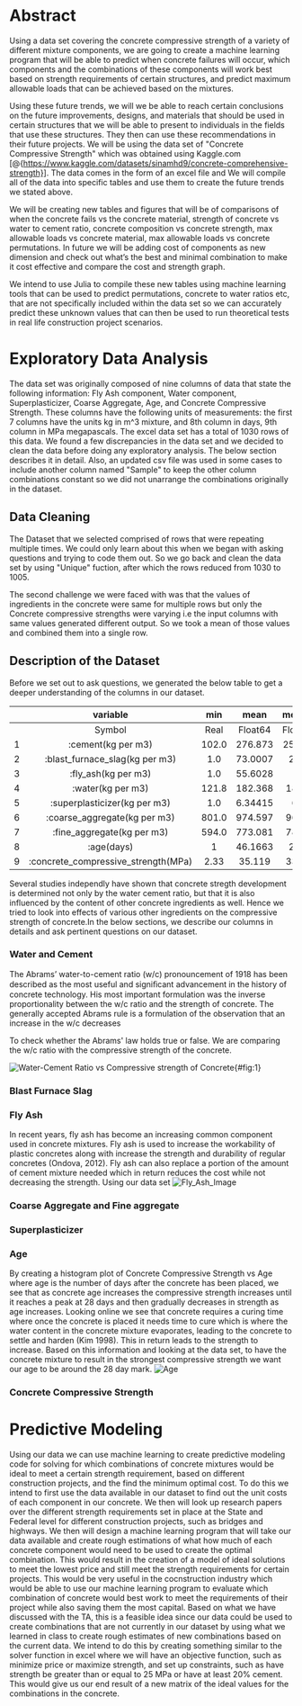 # Abstract

Using a data set covering the concrete compressive strength of a variety of different mixture components, we are going to create a machine learning program that will be able to predict when concrete failures will occur, which components and the combinations of these components will work best based on strength requirements of certain structures, and predict maximum allowable loads that can be achieved based on the mixtures.

Using these future trends, we will we be able to reach certain conclusions on the future improvements, designs, and materials that should be used in certain structures that we will be able to present to individuals in the fields that use these structures. They then can use these recommendations in their future projects. We will be using the data set of "Concrete Compressive Strength" which was obtained using Kaggle.com [@{https://www.kaggle.com/datasets/sinamhd9/concrete-comprehensive-strength}]. The data comes in the form of an excel file and We will compile all of the data into specific tables and use them to create the future trends we stated above.  

We will be creating new tables and figures that will be of comparisons of when the concrete fails vs the concrete material, strength of concrete vs water to cement ratio, concrete composition vs concrete strength, max allowable loads vs concrete material, max allowable loads vs concrete permutations. In future we will be adding cost of components as new dimension and check out what’s the best and minimal combination to make it cost effective and compare the cost and strength graph.
 
We intend to use Julia to compile these new tables using machine learning tools that can be used to predict permutations, concrete to water ratios etc, that are not specifically included within the data set so we can accurately predict these unknown values that can then be used to run theoretical tests in real life construction project scenarios.

# Exploratory Data Analysis

The data set was originally composed of nine columns of data that state the following information: Fly Ash component, Water component, Superplasticizer, Coarse Aggregate, Age, and Concrete Compressive Strength. These columns have the following units of measurements: the first 7 columns have the units kg in m^3 mixture, and 8th column in days, 9th column in MPa megapascals. The excel data set has a total of 1030 rows of this data. We found a few discrepancies in the data set and we decided to clean the data before doing any exploratory analysis. The below section describes it in detail. Also, an updated csv file was used in some cases to include another column named "Sample" to keep the other column combinations constant so we did not unarrange the combinations originally in the dataset.

## Data Cleaning
The Dataset that we selected comprised of rows that were repeating multiple times. We could only learn about this when we began with asking questions and trying to code them out. So we go back and clean the data set by using "Unique" fuction, after which the rows reduced from 1030 to 1005.

The second challenge we were faced with was that the values of ingredients in the concrete were same for multiple rows but only the Concrete compressive strengths were varying i.e the input columns with same values generated different output. So we took a mean of those values and combined them into a single row.


## Description of the Dataset

Before we set out to ask questions, we generated the below table to get a deeper understanding of the columns in our dataset.

|   |               variable              |  min  |   mean  |  median | max    |
|:-:|:-----------------------------------:|:-----:|:-------:|:-------:|--------|
|   |                Symbol               |  Real | Float64 | Float64 |  Real  |
| 1 | :cement(kg per m3)                  | 102.0 | 276.873 | 259.95  | 540.0  |
| 2 | :blast_furnace_slag(kg per m3)      | 1.0   | 73.0007 | 20.0    | 359.4  |
| 3 | :fly_ash(kg per m3)                 | 1.0   | 55.6028 | 1.0     | 200.1  |
| 4 | :water(kg per m3)                   | 121.8 | 182.368 | 185.7   | 247.0  |
| 5 | :superplasticizer(kg per m3)        | 1.0   | 6.34415 | 6.0     | 32.2   |
| 6 | :coarse_aggregate(kg per m3)        | 801.0 | 974.597 | 968.0   | 1145.0 |
| 7 | :fine_aggregate(kg per m3)          | 594.0 | 773.081 | 780.0   | 992.6  |
| 8 | :age(days)                          | 1     | 46.1663 | 28.0    | 365    |
| 9 | :concrete_compressive_strength(MPa) | 2.33  | 35.119  | 33.73   | 82.6   |


Several studies independly have shown that concrete stregth development is determined not only by the water cement ratio, but that it is also influenced by the content of other concrete ingredients as well. Hence we tried to look into effects of various other ingredients on the compressive strength of concrete.In the below sections, we describe our columns in details and ask pertinent questions on our dataset.

### Water and Cement
The Abrams’ water-to-cement ratio (w/c) pronouncement of 1918 has been described as the most useful and signiﬁcant advancement in the history of concrete technology. His most important formulation was the inverse proportionality between the w/c ratio and the strength of concrete. The generally accepted Abrams rule is a formulation of the observation that an increase in the w/c decreases 

To check whether the Abrams' law holds true or false.
We are comparing the w/c ratio with the compressive strength of the concrete.

![Water-Cement Ratio vs Compressive strength of Concrete](images/WC_Plot.png){#fig:1}


### Blast Furnace Slag

### Fly Ash

In recent years, fly ash has become an increasing common component used in concrete mixtures. Fly ash is used to increase the workability of plastic concretes along with increase the strength and durability of regular concretes (Ondova, 2012). Fly ash can also replace a portion of the amount of cement mixture needed which in return reduces the cost while not decreasing the strength. Using our data set
![Fly_Ash_Image](images/Compressive%20Strength%20vs%20Fly%20Ash.jpg)

### Coarse Aggregate and Fine aggregate

### Superplasticizer

### Age
By creating a histogram plot of Concrete Compressive Strength vs Age where age is the number of days after the concrete has been placed, we see that as concrete age increases the compressive strength increases until it reaches a peak at 28 days and then gradually decreases in strength as age increases. Looking online we see that concrete requires a curing time where once the concrete is placed it needs time to cure which is where the water content in the concrete mixture evaporates, leading to the concrete to settle and harden (Kim 1998). This in return leads to the strength to increase. Based on this information and looking at the data set, to have the concrete mixture to result in the strongest compressive strength we want our age to be around the 28 day mark. 
![Age](images/Concrete%20Compressive%20Strength%20Vs%20Age.jpg)
### Concrete Compressive Strength




# Predictive Modeling
Using our data we can use machine learning to create predictive modeling code for solving for which combinations of concrete mixtures would be ideal to meet a certain strength requirement, based on different construction projects, and the find the minimum optimal cost. To do this we intend to first use the data available in our dataset to find out the unit costs of each component in our concrete. We then will look up research papers over the different strength requirements set in place at the State and Federal level for different construction projects, such as bridges and highways. We then will design a machine learning program that will take our data available and create rough estimations of what how much of each concrete component would need to be used to create the optimal combination. This would result in the creation of a  model of ideal solutions to meet the lowest price and still meet the strength requirements for certain projects. This would be very useful in the cocnstruction industry which would be able to use our machine learning program to evaluate which combination of concrete would best work to meet the requirements of their project while also saving them the most capital. Based on what we have discussed with the TA, this is a feasible idea since our data could be used to create combinations that are not currently in our dataset by using what we learned in class to create rough estimates of new combinations based on the current data. We intend to do this by creating something similar to the solver function in excel where we will have an objective function, such as minimize price or maximize strength, and set up constraints, such as have strength be greater than or equal to 25 MPa or have at least 20% cement. This would give us our end result of a new matrix of the ideal values for the combinations in the concrete.

